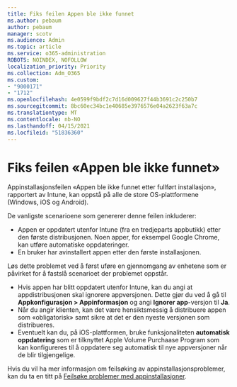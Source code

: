 ```yaml
---
title: Fiks feilen Appen ble ikke funnet
ms.author: pebaum
author: pebaum
manager: scotv
ms.audience: Admin
ms.topic: article
ms.service: o365-administration
ROBOTS: NOINDEX, NOFOLLOW
localization_priority: Priority
ms.collection: Adm_O365
ms.custom:
- "9000171"
- "1712"
ms.openlocfilehash: 4e0599f9bdf2c7d16d009627f44b3691c2c250b7
ms.sourcegitcommit: 8bc60ec34bc1e40685e3976576e04a2623f63a7c
ms.translationtype: MT
ms.contentlocale: nb-NO
ms.lasthandoff: 04/15/2021
ms.locfileid: "51836360"
---
```

# <a name="mitigate-the-application-was-not-detected-error"></a>Fiks feilen «Appen ble ikke funnet»

Appinstallasjonsfeilen «Appen ble ikke funnet etter fullført installasjon», rapportert av Intune, kan oppstå på alle de store OS-plattformene (Windows, iOS og Android).

De vanligste scenarioene som genererer denne feilen inkluderer:

- Appen er oppdatert utenfor Intune (fra en tredjeparts appbutikk) etter den første distribusjonen. Noen apper, for eksempel Google Chrome, kan utføre automatiske oppdateringer.
- En bruker har avinstallert appen etter den første installasjonen.

Løs dette problemet ved å først uføre en gjennomgang av enhetene som er påvirket for å fastslå scenarioet der problemet oppstår.

- Hvis appen har blitt oppdatert utenfor Intune, kan du angi at appdistribusjonen skal ignorere appversjonen. Dette gjør du ved å gå til **Appkonfigurasjon > Appinformasjon** og angi **Ignorer app**-versjon til **Ja**.
- Når du angir klienten, kan det være hensiktsmessig å distribuere appen som «obligatorisk» samt sikre at det er den nyeste versjonen som distribueres.
- Eventuelt kan du, på iOS-plattformen, bruke funksjonaliteten **automatisk oppdatering** som er tilknyttet Apple Volume Purchaase Program som kan konfigureres til å oppdatere seg automatisk til nye appversjoner når de blir tilgjengelige.

Hvis du vil ha mer informasjon om feilsøking av appinstallasjonsproblemer, kan du ta en titt på [Feilsøke problemer med appinstallasjoner](https://docs.microsoft.com/intune/troubleshoot-app-install).
